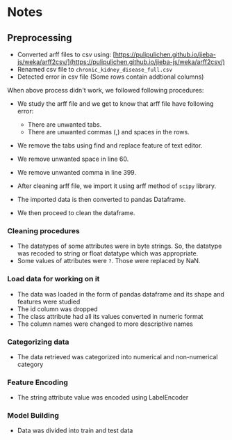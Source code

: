 # Notes

## Preprocessing

- Converted arff files to csv using:
[https://pulipulichen.github.io/jieba-js/weka/arff2csv/](https://pulipulichen.github.io/jieba-js/weka/arff2csv/)
- Renamed csv file to `chronic_kidney_disease_full.csv`
- Detected error in csv file (Some rows contain addtional columns)

When above process didn't work, we followed following procedures:

- We study the arff file and we get to know that arff file have following error:
	- There are unwanted tabs.
	- There are unwanted commas (,) and spaces in the rows.

- We remove the tabs using find and replace feature of text editor.
- We remove unwanted space in line 60.
- We remove unwanted comma in line 399.
- After cleaning arff file, we import it using arff method of `scipy` library.
- The imported data is then converted to pandas Dataframe.
- We then proceed to clean the dataframe.

### Cleaning procedures

- The datatypes of some attributes were in byte strings. So, the datatype was recoded to string or float datatype which was appropriate.
- Some values of attributes were `?`. Those were replaced by NaN.

### Load data for working on it

- The data was loaded in the form of pandas dataframe and its shape and features were studied
- The id column was dropped
- The class attribute had all its values converted in numeric format
- The column names were changed to more descriptive names

### Categorizing data

- The data retrieved was categorized into numerical and non-numerical category

### Feature Encoding

- The string attribute value was encoded using LabelEncoder

### Model Building

- Data was divided into train and test data
